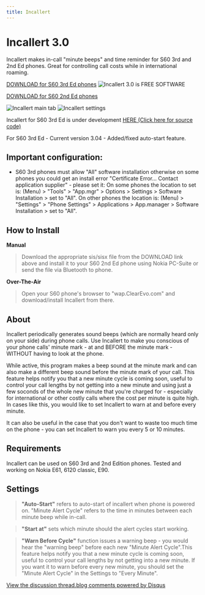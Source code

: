 ```yaml
---
title: Incallert
---
```


Incallert 3.0
=============

Incallert makes in-call "minute beeps" and time reminder for S60 3rd and 2nd Ed phones. Great for controlling call costs while in international roaming.

[DOWNLOAD for S60 3rd Ed phones](IncallertS603rd.sisx) ![Incallert 3.0 is FREE SOFTWARE](gplv3-127x51.png)

[DOWNLOAD for S60 2nd Ed phones](Incallert.sis)

![Incallert main tab](iclss1.jpg) ![Incallert settings](iclss2.jpg)

Incallert for S60 3rd Ed is under development [HERE (Click here for source code)](http://github.com/ykasidit/Incallert/tree/master)

For S60 3rd Ed - Current version 3.04 - Added/fixed auto-start feature.

Important configuration:
-------------------------
- S60 3rd phones must allow "All" software installation otherwise on some  phones you could get an install error "Certificate Error... Contact application supplier" - please set it:
 On some phones the location to set is: (Menu) > "Tools" > "App.mgr" > Options > Settings > Software Installation > set to "All".
 On other phones the location is: (Menu) > "Settings" > "Phone Settings" > Applications > App.manager > Software Installation > set to "All".


How to Install
---------------
**Manual** 
>Download the appropriate sis/sisx file from the DOWNLOAD link above and install it to your S60 2nd Ed phone using Nokia PC-Suite or send the file via Bluetooth to phone.

**Over-The-Air**
>Open your S60 phone's browser to "wap.ClearEvo.com" and download/install Incallert from there.

About      
------
Incallert periodically generates sound beeps (which are normally heard only on your side) during phone calls. Use Incallert to make you conscious of your phone calls' minute mark - at and BEFORE the minute mark - WITHOUT having to look at the phone.

While active, this program makes a beep sound at the minute mark and can also make a different beep sound before the minute mark of your call. This feature helps notify you that a new minute cycle is coming soon, useful to control your call lengths by not getting into a new minute and using just a few soconds of the whole new minute that you're charged for - especially for international or other costly calls where the cost per minute is quite high. In cases like this, you would like to set Incallert to warn at and before every minute.

It can also be useful in the case that you don't want to waste too much time on the phone - you can set Incallert to warn you every 5 or 10 minutes.

Requirements
------------
Incallert can be used on S60 3rd and 2nd Edition phones. Tested and working on Nokia E61, 6120 classic, E90.

Settings
--------
>**"Auto-Start"** refers to auto-start of incallert when phone is powered on. 
"Minute Alert Cycle" refers to the time in minutes between each minute beep while in-call.

>**"Start at"** sets which minute should the alert cycles start working.

>**"Warn Before Cycle"** function issues a warning beep - you would hear the "warning beep" before each new "Minute Alert Cycle".This feature helps notify you that a new minute cycle is coming soon, useful to control your call lengths by not getting into a new minute. If you want it to warn before every new minute, you should set the "Minute Alert Cycle" in the Settings to "Every Minute".

<p>
<div id="disqus_thread"></div><script type="text/javascript" src="http://disqus.com/forums/kasiditsblog/embed.js"></script><noscript><a href="http://disqus.com/forums/kasiditsblog/?url=ref">View the discussion thread.</a></noscript><a href="http://disqus.com" class="dsq-brlink">blog comments powered by <span class="logo-disqus">Disqus</span></a></p>
